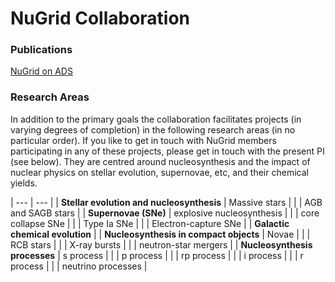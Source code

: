 # NuGrid Collaboration

### Publications
[NuGrid on ADS](https://ui.adsabs.harvard.edu/#search/q=NuGrid&sort=date%20desc%2C%20bibcode%20desc&p_=0)

### Research Areas
In addition to the primary goals the collaboration facilitates projects (in
varying degrees of completion) in the following research areas (in no
particular order). If you like to get in touch with NuGrid members
participating in any of these projects, please get in touch with the present PI
(see below). They are centred around nucleosynthesis and the impact of nuclear
physics on stellar evolution, supernovae, etc, and their chemical yields.

| ---                                       | ---                       | 
| **Stellar evolution and nucleosynthesis** | Massive stars             | 
|                                           | AGB and SAGB stars        | 
| **Supernovae (SNe)**                      | explosive nucleosynthesis | 
|                                           | core collapse SNe         | 
|                                           | Type Ia SNe               | 
|                                           | Electron-capture SNe      | 
| **Galactic chemical evolution**           | 
| **Nucleosynthesis in compact objects**    | Novae                     | 
|                                           | RCB stars                 | 
|                                           | X-ray bursts              | 
|                                           | neutron-star mergers      | 
| **Nucleosynthesis processes**             | s process                 | 
|                                           | p process                 | 
|                                           | rp process                | 
|                                           | i process                 | 
|                                           | r process                 | 
|                                           | neutrino processes        | 

